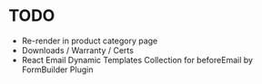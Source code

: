 # TODO


- Re-render in product category page
- Downloads / Warranty / Certs
- React Email Dynamic Templates Collection for beforeEmail by FormBuilder Plugin
